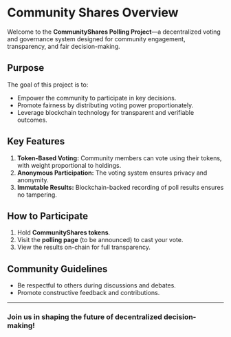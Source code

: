 # Community Shares Overview

Welcome to the **CommunityShares Polling Project**—a decentralized voting and governance system designed for community engagement, transparency, and fair decision-making. 

## Purpose
The goal of this project is to:
- Empower the community to participate in key decisions.
- Promote fairness by distributing voting power proportionately.
- Leverage blockchain technology for transparent and verifiable outcomes.

## Key Features
1. **Token-Based Voting:** Community members can vote using their tokens, with weight proportional to holdings.
2. **Anonymous Participation:** The voting system ensures privacy and anonymity.
3. **Immutable Results:** Blockchain-backed recording of poll results ensures no tampering.

## How to Participate
1. Hold **CommunityShares tokens**.
2. Visit the **polling page** (to be announced) to cast your vote.
3. View the results on-chain for full transparency.

## Community Guidelines
- Be respectful to others during discussions and debates.
- Promote constructive feedback and contributions.

---

### **Join us in shaping the future of decentralized decision-making!**

